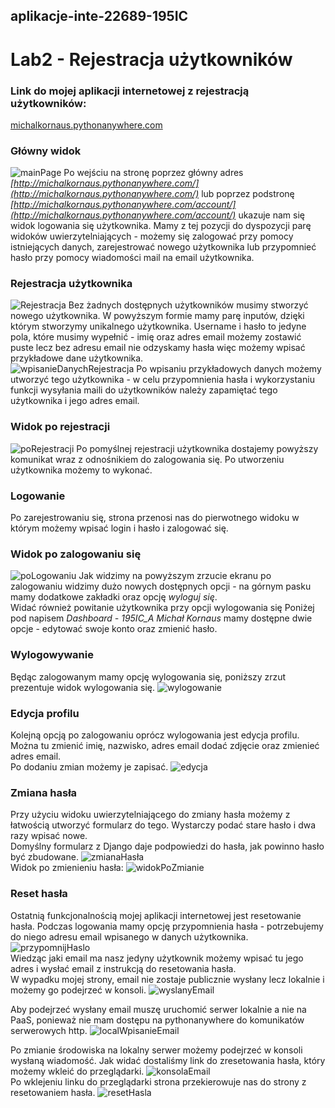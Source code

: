 ## aplikacje-inte-22689-195IC
# Lab2 - Rejestracja użytkowników

### Link do mojej aplikacji internetowej z rejestracją użytkowników:  
[michalkornaus.pythonanywhere.com](http://michalkornaus.pythonanywhere.com/)

### Główny widok
![mainPage](https://user-images.githubusercontent.com/56958103/141152312-68489df2-14bf-4555-b895-f8cda9eacec6.PNG)
Po wejściu na stronę poprzez główny adres *[http://michalkornaus.pythonanywhere.com/](http://michalkornaus.pythonanywhere.com/)* lub poprzez podstronę *[http://michalkornaus.pythonanywhere.com/account/](http://michalkornaus.pythonanywhere.com/account/)*
ukazuje nam się widok logowania się użytkownika. Mamy z tej pozycji do dyspozycji parę widoków uwierzytelniających - możemy się zalogować przy pomocy istniejących danych, zarejestrować nowego użytkownika lub przypomnieć hasło przy pomocy wiadomości mail na email użytkownika.  

### Rejestracja użytkownika
![Rejestracja](https://user-images.githubusercontent.com/56958103/141155212-3d540c60-0cd1-412b-a05d-1f5ba5a76635.PNG)
Bez żadnych dostępnych użytkowników musimy stworzyć nowego użytkownika.  W powyższym formie mamy parę inputów, dzięki którym stworzymy unikalnego użytkownika. Username i hasło to jedyne pola, które musimy wypełnić - imię oraz adres email możemy zostawić puste lecz bez adresu email nie odzyskamy hasła więc możemy wpisać przykładowe dane użytkownika.  
![wpisanieDanychRejestracja](https://user-images.githubusercontent.com/56958103/141156607-6280a49c-2297-4eab-9e5b-0ec695ecb421.PNG)
Po wpisaniu przykładowych danych możemy utworzyć tego użytkownika - w celu przypomnienia hasła i wykorzystaniu funkcji wysyłania maili do użytkowników należy zapamiętać tego użytkownika i jego adres email.

### Widok po rejestracji
![poRejestracji](https://user-images.githubusercontent.com/56958103/141157313-6fa90906-c65b-4997-a6e0-e0aa022daed4.PNG)
Po pomyślnej rejestracji użytkownika dostajemy powyższy komunikat wraz z odnośnikiem do zalogowania się. Po utworzeniu użytkownika możemy to wykonać.

### Logowanie 
Po zarejestrowaniu się, strona przenosi nas do pierwotnego widoku w którym możemy wpisać login i hasło i zalogować się.

### Widok po zalogowaniu się
![poLogowaniu](https://user-images.githubusercontent.com/56958103/141159987-73b0977e-2ce5-4a12-b46a-e3a7d4d184a5.PNG)
Jak widzimy na powyższym zrzucie ekranu po zalogowaniu widzimy dużo nowych dostępnych opcji - na górnym pasku mamy dodatkowe zakładki oraz opcję *wyloguj się*.  
Widać również powitanie użytkownika przy opcji wylogowania się
Poniżej pod napisem *Dashboard - 195IC_A Michał Kornaus* mamy dostępne dwie opcje - edytować swoje konto oraz zmienić hasło.

### Wylogowywanie
Będąc zalogowanym mamy opcję wylogowania się, poniższy zrzut prezentuje widok wylogowania się.
![wylogowanie](https://user-images.githubusercontent.com/56958103/141160572-d4895254-8a9e-433e-85cd-ec9304e82b52.PNG)

### Edycja profilu
Kolejną opcją po zalogowaniu oprócz wylogowania jest edycja profilu. Można tu zmienić imię, nazwisko, adres email dodać zdjęcie oraz zmienieć adres email.  
Po dodaniu zmian możemy je zapisać.
![edycja](https://user-images.githubusercontent.com/56958103/141164035-9684f590-0e1d-40eb-ae86-bbbff5d7cdcf.PNG)

### Zmiana hasła
Przy użyciu widoku uwierzytelniającego do zmiany hasła możemy z łatwością utworzyć formularz do tego. Wystarczy podać stare hasło i dwa razy wpisać nowe.  
Domyślny formularz z Django daje podpowiedzi do hasła, jak powinno hasło być zbudowane.
![zmianaHasła](https://user-images.githubusercontent.com/56958103/141164176-1c454226-8196-48fe-bcd8-96f3be880459.PNG)  
Widok po zmienieniu hasła:
![widokPoZmianie](https://user-images.githubusercontent.com/56958103/141165209-aea598bc-aac5-41d2-ad57-8d9dc05e427f.PNG)

### Reset hasła
Ostatnią funkcjonalnością mojej aplikacji internetowej jest resetowanie hasła.  Podczas logowania mamy opcję przypomnienia hasła - potrzebujemy do niego adresu email wpisanego w danych użytkownika.
![przypomnijHaslo](https://user-images.githubusercontent.com/56958103/141165630-e924d620-4ef2-4a4a-84a4-7686c2e413a3.PNG)  
Wiedząc jaki email ma nasz jedyny użytkownik możemy wpisać tu jego adres i wysłać email z instrukcją do resetowania hasła.  
W wypadku mojej strony, email nie zostaje publicznie wysłany lecz lokalnie i możemy go podejrzeć w konsoli.
![wyslanyEmail](https://user-images.githubusercontent.com/56958103/141166058-71418ab5-e53e-4069-9651-6d710732e5cc.PNG)  

Aby podejrzeć wysłany email muszę uruchomić serwer lokalnie a nie na PaaS, ponieważ nie mam dostępu na pythonanywhere do komunikatów serwerowych http.
![localWpisanieEmail](https://user-images.githubusercontent.com/56958103/141167909-430953b3-5e79-400b-b509-96cc32307f23.PNG)  

Po zmianie środowiska na lokalny serwer możemy podejrzeć w konsoli wysłaną wiadomość. Jak widać dostaliśmy link do zresetowania hasła, który możemy wkleić do przeglądarki.
![konsolaEmail](https://user-images.githubusercontent.com/56958103/141168043-25fc8ad0-bf3d-4707-bbe7-1b9910188581.PNG)  
Po wklejeniu linku do przeglądarki strona przekierowuje nas do strony z resetowaniem hasła.
![resetHasla](https://user-images.githubusercontent.com/56958103/141168552-154a2c9a-0668-49c9-8d01-4c4811556306.PNG)
